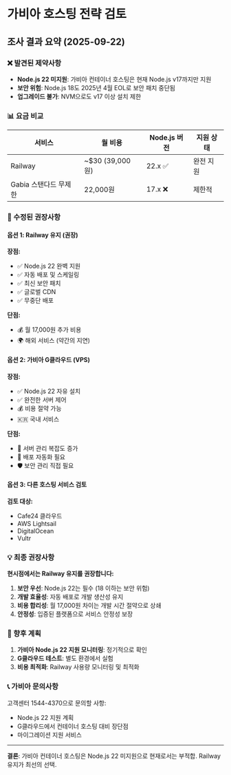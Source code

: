 # 가비아 호스팅 전략 검토

## 조사 결과 요약 (2025-09-22)

### ❌ 발견된 제약사항
- **Node.js 22 미지원**: 가비아 컨테이너 호스팅은 현재 Node.js v17까지만 지원
- **보안 위험**: Node.js 18도 2025년 4월 EOL로 보안 패치 중단됨
- **업그레이드 불가**: NVM으로도 v17 이상 설치 제한

### 📊 요금 비교
| 서비스 | 월 비용 | Node.js 버전 | 지원 상태 |
|--------|---------|--------------|-----------|
| Railway | ~$30 (39,000원) | 22.x ✅ | 완전 지원 |
| Gabia 스탠다드 무제한 | 22,000원 | 17.x ❌ | 제한적 |

### 🎯 수정된 권장사항

#### 옵션 1: Railway 유지 (권장)
**장점:**
- ✅ Node.js 22 완벽 지원
- ✅ 자동 배포 및 스케일링
- ✅ 최신 보안 패치
- ✅ 글로벌 CDN
- ✅ 무중단 배포

**단점:**
- 💰 월 17,000원 추가 비용
- 🌍 해외 서비스 (약간의 지연)

#### 옵션 2: 가비아 G클라우드 (VPS)
**장점:**
- ✅ Node.js 22 자유 설치
- ✅ 완전한 서버 제어
- 💰 비용 절약 가능
- 🇰🇷 국내 서비스

**단점:**
- 🔧 서버 관리 복잡도 증가
- 🚀 배포 자동화 필요
- 🛡️ 보안 관리 직접 필요

#### 옵션 3: 다른 호스팅 서비스 검토
**검토 대상:**
- Cafe24 클라우드
- AWS Lightsail
- DigitalOcean
- Vultr

### 💡 최종 권장사항

**현시점에서는 Railway 유지를 권장합니다:**

1. **보안 우선**: Node.js 22는 필수 (18 이하는 보안 위험)
2. **개발 효율성**: 자동 배포로 개발 생산성 유지
3. **비용 합리성**: 월 17,000원 차이는 개발 시간 절약으로 상쇄
4. **안정성**: 입증된 플랫폼으로 서비스 안정성 보장

### 🔄 향후 계획
1. **가비아 Node.js 22 지원 모니터링**: 정기적으로 확인
2. **G클라우드 테스트**: 별도 환경에서 실험
3. **비용 최적화**: Railway 사용량 모니터링 및 최적화

### 📞 가비아 문의사항
고객센터 1544-4370으로 문의할 사항:
- Node.js 22 지원 계획
- G클라우드에서 컨테이너 호스팅 대비 장단점
- 마이그레이션 지원 서비스

---
**결론**: 가비아 컨테이너 호스팅은 Node.js 22 미지원으로 현재로서는 부적합. Railway 유지가 최선의 선택.